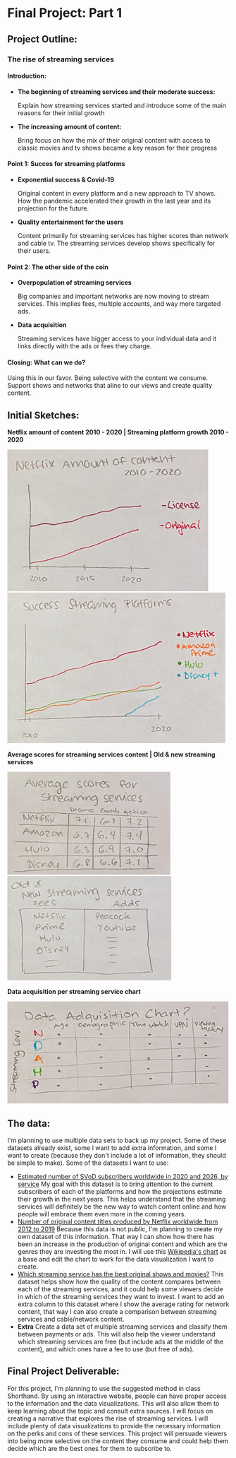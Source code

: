 
# Final Project: **Part 1**

## Project Outline:

### The rise of streaming services

#### Introduction:
 
 - **The beginning of streaming services and their moderate success:**
      
      Explain how streaming services started and introduce some of the main reasons for their initial growth
      
 - **The increasing amount of content:**
      
      Bring focus on how the mix of their original content with access to classic movies and tv shows became a key reason for their progress
        
#### Point 1: **Succes for streaming platforms**
    
 - **Exponential success & Covid-19**
        
   Original content in every platform and a new approach to TV shows. How the pandemic accelerated their growth in the last year and its projection for the future.
        
 - **Quality entertainment for the users**
        
   Content primarily for streaming services has higher scores than network and cable tv. The streaming services develop shows specifically for their users.
        
#### Point 2: **The other side of the coin**
    
  - **Overpopulation of streaming services**

    Big companies and important networks are now moving to stream services. This implies fees, multiple accounts, and way more targeted ads.
    
 - **Data acquisition**

    Streaming services have bigger access to your individual data and it links directly with the ads or fees they charge.
        
#### Closing: **What can we do?**
    
   Using this in our favor. Being selective with the content we consume.
   Support shows and networks that aline to our views and create quality content. 
        
## Initial Sketches:

   **Netflix amount of content 2010 - 2020           |              Streaming platform growth 2010 - 2020**
   
   ![Picture](P1_01.png)                      ![Picture](P1_02.png)
   
   **Average scores for streaming services content         |       Old & new streaming services**
   
   ![Picture](P1_03.png)                        ![Picture](P1_04.png)
   
  **Data acquisition per streaming service chart**
   
   ![Picture](P1_05.png)
 
## The data: 
I'm planning to use multiple data sets to back up my project. Some of these datasets already exist, some I want to add extra information, and some I want to create (because they don't include a lot of information, they should be simple to make).
Some of the datasets I want to use:
 - [Estimated number of SVoD subscribers worldwide in 2020 and 2026, by service](https://www.statista.com/statistics/1052770/global-svod-subscriber-count-by-platform/)
My goal with this dataset is to bring attention to the current subscribers of each of the platforms and how the projections estimate their growth in the next years. This helps understand that the streaming services will definitely be the new way to watch content online and how people will embrace them even more in the coming years.
 - [Number of original content titles produced by Netflix worldwide from 2012 to 2019](https://www.statista.com/statistics/883491/netflix-original-content-titles/)
Because this data is not public, I'm planning to create my own dataset of this information. That way I can show how there has been an increase in the production of original content and which are the genres they are investing the most in. I will use this [Wikipedia's chart](https://en.wikipedia.org/wiki/List_of_Netflix_original_programming) as a base and edit the chart to work for the data visualization I want to create. 
 - [Which streaming service has the best original shows and movies?](https://www.allconnect.com/blog/ranking-best-original-content-streaming)
This dataset helps show how the quality of the content compares between each of the streaming services, and it could help some viewers decide in which of the streaming services they want to invest. I want to add an extra column to this dataset where I show the average rating for network content, that way I can also create a comparison between streaming services and cable/network content.
 - **Extra** Create a data set of multiple streaming services and classify them between payments or ads. This will also help the viewer understand which streaming services are free (but include ads at the middle of the content), and which ones have a fee to use (but free of ads). 

   
## Final Project Deliverable:

For this project, I'm planning to use the suggested method in class Shorthand. By using an interactive website, people can have proper access to the information and the data visualizations. This will also allow them to keep learning about the topic and consult extra sources.
I will focus on creating a narrative that explores the rise of streaming services. I will include plenty of data visualizations to provide the necessary information on the perks and cons of these services. This project will persuade viewers into being more selective on the content they consume and could help them decide which are the best ones for them to subscribe to.  

  

  
